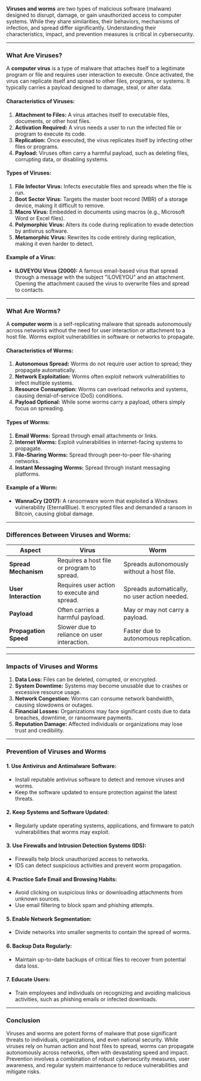 **Viruses and worms** are two types of malicious software (malware) designed to disrupt, damage, or gain unauthorized access to computer systems. While they share similarities, their behaviors, mechanisms of infection, and spread differ significantly. Understanding their characteristics, impact, and prevention measures is critical in cybersecurity.

---

### **What Are Viruses?**
A **computer virus** is a type of malware that attaches itself to a legitimate program or file and requires user interaction to execute. Once activated, the virus can replicate itself and spread to other files, programs, or systems. It typically carries a payload designed to damage, steal, or alter data.

#### **Characteristics of Viruses:**
1. **Attachment to Files:** A virus attaches itself to executable files, documents, or other host files.
2. **Activation Required:** A virus needs a user to run the infected file or program to execute its code.
3. **Replication:** Once executed, the virus replicates itself by infecting other files or programs.
4. **Payload:** Viruses often carry a harmful payload, such as deleting files, corrupting data, or disabling systems.

#### **Types of Viruses:**
1. **File Infector Virus:** Infects executable files and spreads when the file is run.
2. **Boot Sector Virus:** Targets the master boot record (MBR) of a storage device, making it difficult to remove.
3. **Macro Virus:** Embedded in documents using macros (e.g., Microsoft Word or Excel files).
4. **Polymorphic Virus:** Alters its code during replication to evade detection by antivirus software.
5. **Metamorphic Virus:** Rewrites its code entirely during replication, making it even harder to detect.

#### **Example of a Virus:**
- **ILOVEYOU Virus (2000):** A famous email-based virus that spread through a message with the subject "ILOVEYOU" and an attachment. Opening the attachment caused the virus to overwrite files and spread to contacts.

---

### **What Are Worms?**
A **computer worm** is a self-replicating malware that spreads autonomously across networks without the need for user interaction or attachment to a host file. Worms exploit vulnerabilities in software or networks to propagate.

#### **Characteristics of Worms:**
1. **Autonomous Spread:** Worms do not require user action to spread; they propagate automatically.
2. **Network Exploitation:** Worms often exploit network vulnerabilities to infect multiple systems.
3. **Resource Consumption:** Worms can overload networks and systems, causing denial-of-service (DoS) conditions.
4. **Payload Optional:** While some worms carry a payload, others simply focus on spreading.

#### **Types of Worms:**
1. **Email Worms:** Spread through email attachments or links.
2. **Internet Worms:** Exploit vulnerabilities in internet-facing systems to propagate.
3. **File-Sharing Worms:** Spread through peer-to-peer file-sharing networks.
4. **Instant Messaging Worms:** Spread through instant messaging platforms.

#### **Example of a Worm:**
- **WannaCry (2017):** A ransomware worm that exploited a Windows vulnerability (EternalBlue). It encrypted files and demanded a ransom in Bitcoin, causing global damage.

---

### **Differences Between Viruses and Worms:**

| **Aspect**          | **Virus**                                     | **Worm**                                   |
|----------------------|-----------------------------------------------|-------------------------------------------|
| **Spread Mechanism** | Requires a host file or program to spread.    | Spreads autonomously without a host file. |
| **User Interaction** | Requires user action to execute and spread.  | Spreads automatically, no user action needed. |
| **Payload**          | Often carries a harmful payload.             | May or may not carry a payload.           |
| **Propagation Speed**| Slower due to reliance on user interaction.  | Faster due to autonomous replication.     |

---

### **Impacts of Viruses and Worms**
1. **Data Loss:** Files can be deleted, corrupted, or encrypted.
2. **System Downtime:** Systems may become unusable due to crashes or excessive resource usage.
3. **Network Congestion:** Worms can consume network bandwidth, causing slowdowns or outages.
4. **Financial Losses:** Organizations may face significant costs due to data breaches, downtime, or ransomware payments.
5. **Reputation Damage:** Affected individuals or organizations may lose trust and credibility.

---

### **Prevention of Viruses and Worms**

#### **1. Use Antivirus and Antimalware Software:**
- Install reputable antivirus software to detect and remove viruses and worms.
- Keep the software updated to ensure protection against the latest threats.

#### **2. Keep Systems and Software Updated:**
- Regularly update operating systems, applications, and firmware to patch vulnerabilities that worms may exploit.

#### **3. Use Firewalls and Intrusion Detection Systems (IDS):**
- Firewalls help block unauthorized access to networks.
- IDS can detect suspicious activities and prevent worm propagation.

#### **4. Practice Safe Email and Browsing Habits:**
- Avoid clicking on suspicious links or downloading attachments from unknown sources.
- Use email filtering to block spam and phishing attempts.

#### **5. Enable Network Segmentation:**
- Divide networks into smaller segments to contain the spread of worms.

#### **6. Backup Data Regularly:**
- Maintain up-to-date backups of critical files to recover from potential data loss.

#### **7. Educate Users:**
- Train employees and individuals on recognizing and avoiding malicious activities, such as phishing emails or infected downloads.

---

### **Conclusion**
Viruses and worms are potent forms of malware that pose significant threats to individuals, organizations, and even national security. While viruses rely on human action and host files to spread, worms can propagate autonomously across networks, often with devastating speed and impact. Prevention involves a combination of robust cybersecurity measures, user awareness, and regular system maintenance to reduce vulnerabilities and mitigate risks.

